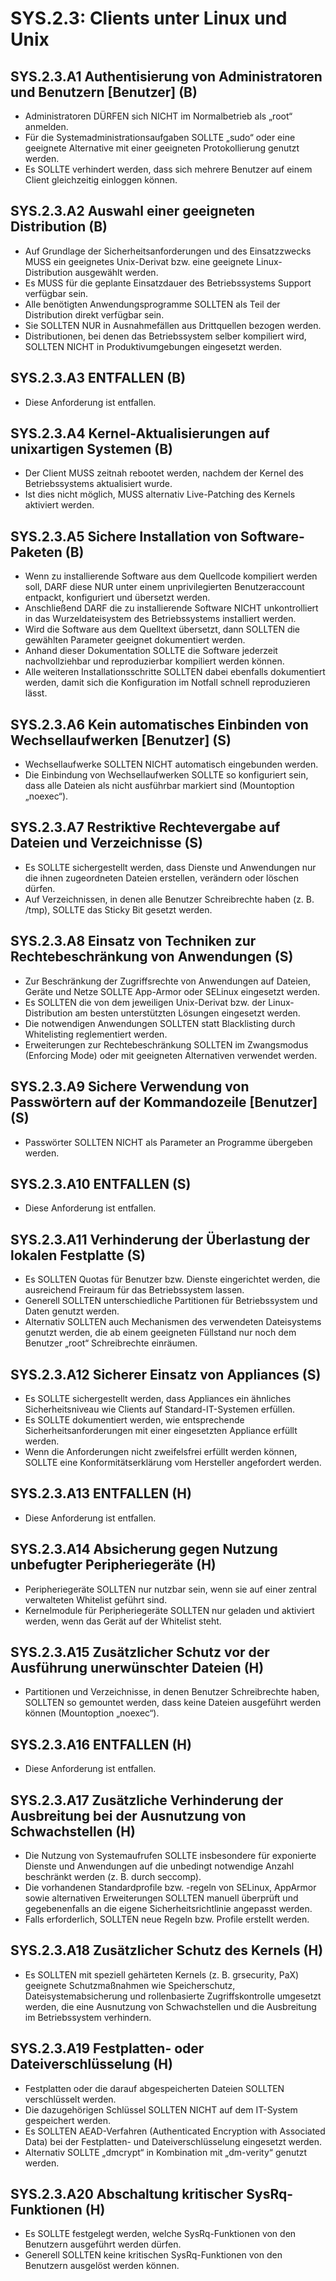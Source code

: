 # SYS.2.3: Clients unter Linux und Unix

## SYS.2.3.A1 Authentisierung von Administratoren und Benutzern [Benutzer] (B)

- Administratoren DÜRFEN sich NICHT im Normalbetrieb als „root“ anmelden.
- Für die Systemadministrationsaufgaben SOLLTE „sudo“ oder eine geeignete Alternative mit einer geeigneten Protokollierung genutzt werden.
- Es SOLLTE verhindert werden, dass sich mehrere Benutzer auf einem Client gleichzeitig einloggen können.

## SYS.2.3.A2 Auswahl einer geeigneten Distribution (B)

- Auf Grundlage der Sicherheitsanforderungen und des Einsatzzwecks MUSS ein geeignetes Unix-Derivat bzw. eine geeignete Linux-Distribution ausgewählt werden.
- Es MUSS für die geplante Einsatzdauer des Betriebssystems Support verfügbar sein.
- Alle benötigten Anwendungsprogramme SOLLTEN als Teil der Distribution direkt verfügbar sein.
- Sie SOLLTEN NUR in Ausnahmefällen aus Drittquellen bezogen werden.
- Distributionen, bei denen das Betriebssystem selber kompiliert wird, SOLLTEN NICHT in Produktivumgebungen eingesetzt werden.

## SYS.2.3.A3 ENTFALLEN (B)

- Diese Anforderung ist entfallen.

## SYS.2.3.A4 Kernel-Aktualisierungen auf unixartigen Systemen (B)

- Der Client MUSS zeitnah rebootet werden, nachdem der Kernel des Betriebssystems aktualisiert wurde.
- Ist dies nicht möglich, MUSS alternativ Live-Patching des Kernels aktiviert werden.

## SYS.2.3.A5 Sichere Installation von Software-Paketen (B)

- Wenn zu installierende Software aus dem Quellcode kompiliert werden soll, DARF diese NUR unter einem unprivilegierten Benutzeraccount entpackt, konfiguriert und übersetzt werden.
- Anschließend DARF die zu installierende Software NICHT unkontrolliert in das Wurzeldateisystem des Betriebssystems installiert werden.
- Wird die Software aus dem Quelltext übersetzt, dann SOLLTEN die gewählten Parameter geeignet dokumentiert werden.
- Anhand dieser Dokumentation SOLLTE die Software jederzeit nachvollziehbar und reproduzierbar kompiliert werden können.
- Alle weiteren Installationsschritte SOLLTEN dabei ebenfalls dokumentiert werden, damit sich die Konfiguration im Notfall schnell reproduzieren lässt.

## SYS.2.3.A6 Kein automatisches Einbinden von Wechsellaufwerken [Benutzer] (S)

- Wechsellaufwerke SOLLTEN NICHT automatisch eingebunden werden.
- Die Einbindung von Wechsellaufwerken SOLLTE so konfiguriert sein, dass alle Dateien als nicht ausführbar markiert sind (Mountoption „noexec“).

## SYS.2.3.A7 Restriktive Rechtevergabe auf Dateien und Verzeichnisse (S)

- Es SOLLTE sichergestellt werden, dass Dienste und Anwendungen nur die ihnen zugeordneten Dateien erstellen, verändern oder löschen dürfen.
- Auf Verzeichnissen, in denen alle Benutzer Schreibrechte haben (z. B. /tmp), SOLLTE das Sticky Bit gesetzt werden.

## SYS.2.3.A8 Einsatz von Techniken zur Rechtebeschränkung von Anwendungen (S)

- Zur Beschränkung der Zugriffsrechte von Anwendungen auf Dateien, Geräte und Netze SOLLTE App-Armor oder SELinux eingesetzt werden.
- Es SOLLTEN die von dem jeweiligen Unix-Derivat bzw. der Linux-Distribution am besten unterstützten Lösungen eingesetzt werden.
- Die notwendigen Anwendungen SOLLTEN statt Blacklisting durch Whitelisting reglementiert werden.
- Erweiterungen zur Rechtebeschränkung SOLLTEN im Zwangsmodus (Enforcing Mode) oder mit geeigneten Alternativen verwendet werden.

## SYS.2.3.A9 Sichere Verwendung von Passwörtern auf der Kommandozeile [Benutzer] (S)

- Passwörter SOLLTEN NICHT als Parameter an Programme übergeben werden.

## SYS.2.3.A10 ENTFALLEN (S)

- Diese Anforderung ist entfallen.

## SYS.2.3.A11 Verhinderung der Überlastung der lokalen Festplatte (S)

- Es SOLLTEN Quotas für Benutzer bzw. Dienste eingerichtet werden, die ausreichend Freiraum für das Betriebssystem lassen.
- Generell SOLLTEN unterschiedliche Partitionen für Betriebssystem und Daten genutzt werden.
- Alternativ SOLLTEN auch Mechanismen des verwendeten Dateisystems genutzt werden, die ab einem geeigneten Füllstand nur noch dem Benutzer „root“ Schreibrechte einräumen.

## SYS.2.3.A12 Sicherer Einsatz von Appliances (S)

- Es SOLLTE sichergestellt werden, dass Appliances ein ähnliches Sicherheitsniveau wie Clients auf Standard-IT-Systemen erfüllen.
- Es SOLLTE dokumentiert werden, wie entsprechende Sicherheitsanforderungen mit einer eingesetzten Appliance erfüllt werden.
- Wenn die Anforderungen nicht zweifelsfrei erfüllt werden können, SOLLTE eine Konformitätserklärung vom Hersteller angefordert werden.

## SYS.2.3.A13 ENTFALLEN (H)

- Diese Anforderung ist entfallen.

## SYS.2.3.A14 Absicherung gegen Nutzung unbefugter Peripheriegeräte (H)

- Peripheriegeräte SOLLTEN nur nutzbar sein, wenn sie auf einer zentral verwalteten Whitelist geführt sind.
- Kernelmodule für Peripheriegeräte SOLLTEN nur geladen und aktiviert werden, wenn das Gerät auf der Whitelist steht.

## SYS.2.3.A15 Zusätzlicher Schutz vor der Ausführung unerwünschter Dateien (H)

- Partitionen und Verzeichnisse, in denen Benutzer Schreibrechte haben, SOLLTEN so gemountet werden, dass keine Dateien ausgeführt werden können (Mountoption „noexec“).

## SYS.2.3.A16 ENTFALLEN (H)

- Diese Anforderung ist entfallen.

## SYS.2.3.A17 Zusätzliche Verhinderung der Ausbreitung bei der Ausnutzung von Schwachstellen (H)

- Die Nutzung von Systemaufrufen SOLLTE insbesondere für exponierte Dienste und Anwendungen auf die unbedingt notwendige Anzahl beschränkt werden (z. B. durch seccomp).
- Die vorhandenen Standardprofile bzw. -regeln von SELinux, AppArmor sowie alternativen Erweiterungen SOLLTEN manuell überprüft und gegebenenfalls an die eigene Sicherheitsrichtlinie angepasst werden.
- Falls erforderlich, SOLLTEN neue Regeln bzw. Profile erstellt werden.

## SYS.2.3.A18 Zusätzlicher Schutz des Kernels (H)

- Es SOLLTEN mit speziell gehärteten Kernels (z. B. grsecurity, PaX) geeignete Schutzmaßnahmen wie Speicherschutz, Dateisystemabsicherung und rollenbasierte Zugriffskontrolle umgesetzt werden, die eine Ausnutzung von Schwachstellen und die Ausbreitung im Betriebssystem verhindern.

## SYS.2.3.A19 Festplatten- oder Dateiverschlüsselung (H)

- Festplatten oder die darauf abgespeicherten Dateien SOLLTEN verschlüsselt werden.
- Die dazugehörigen Schlüssel SOLLTEN NICHT auf dem IT-System gespeichert werden.
- Es SOLLTEN AEAD-Verfahren (Authenticated Encryption with Associated Data) bei der Festplatten- und Dateiverschlüsselung eingesetzt werden.
- Alternativ SOLLTE „dmcrypt“ in Kombination mit „dm-verity“ genutzt werden.

## SYS.2.3.A20 Abschaltung kritischer SysRq-Funktionen (H)

- Es SOLLTE festgelegt werden, welche SysRq-Funktionen von den Benutzern ausgeführt werden dürfen.
- Generell SOLLTEN keine kritischen SysRq-Funktionen von den Benutzern ausgelöst werden können.


